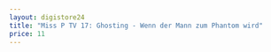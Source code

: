 ```yaml
---
layout: digistore24
title: "Miss P TV 17: Ghosting - Wenn der Mann zum Phantom wird"
price: 11
---
```

